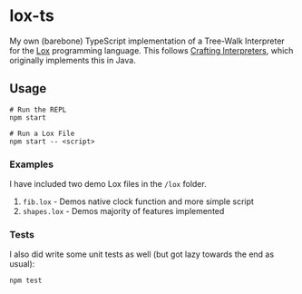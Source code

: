 # lox-ts

My own (barebone) TypeScript implementation of a Tree-Walk Interpreter for the [Lox](https://www.craftinginterpreters.com/the-lox-language.html)
programming language. This follows [Crafting Interpreters](https://www.craftinginterpreters.com/),
which originally implements this in Java.

## Usage

```shell
# Run the REPL
npm start

# Run a Lox File
npm start -- <script>
```

### Examples

I have included two demo Lox files in the `/lox` folder.

1. `fib.lox` - Demos native clock function and more simple script
2. `shapes.lox` - Demos majority of features implemented

### Tests

I also did write some unit tests as well (but got lazy towards the end as usual):

```shell
npm test
```
